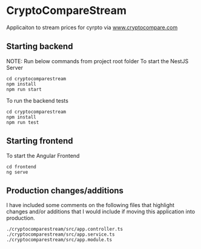 # CryptoCompareStream

Applicaiton to stream prices for cyrpto via www.cryptocompare.com

## Starting backend
NOTE: Run below commands from project root folder
To start the NestJS Server
```
cd cryptocomparestream
npm install
npm run start
```

To run the backend tests
```
cd cryptocomparestream
npm install
npm run test
```

## Starting frontend
To start the Angular Frontend
```
cd frontend
ng serve
```

## Production changes/additions
I have included some comments on the following files that highlight changes and/or additions that I would include if moving this application into production.

```
./cryptocomparestream/src/app.controller.ts
./cryptocomparestream/src/app.service.ts
./cryptocomparestream/src/app.module.ts
```